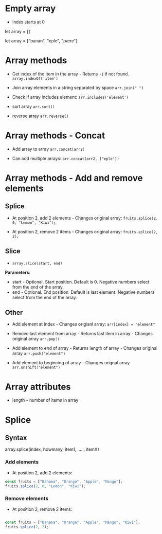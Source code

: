 

# Empty array 

* Index starts at 0

let array = []

let array = ["banan", "eple", "pære"]




# Array methods
* Get index of the item in the array - Returns `-1` if not found. 
`array.indexOf('item') ` 

* Join array elements in a string separated by space
`arr.join(" ")` 

* Check if array includes element: 
`arr.includes('element')` 

* sort array 
`arr.sort()` 

* reverse array
`arr.reverse()` 

# Array methods - Concat 
* Add array to array
`arr.concat(arr2)` 

* Can add multiple arrays: 
`arr.concat(arr2, ["eple"])` 



# Array methods - Add and remove elements
## Splice 
* At position 2, add 2 elements - Changes original array:
`fruits.splice(2, 0, "Lemon", "Kiwi");` 

* At position 2, remove 2 items - Changes original array:
`fruits.splice(2, 2);` 

## Slice 
* `array.slice(start, end)` 

**Parameters:**
* start	 - Optional. Start position. Default is 0.
    Negative numbers select from the end of the array.
* end -	Optional. End position. Default is last element.
    Negative numbers select from the end of the array.

## Other
* Add element at index - Changes origianl array: 
`arr[index] = "element"` 

* Remove last element from array - Returns last item in array - Changes original array
`arr.pop()` 

* Add element to end of array - Returns length of array - Changes original array
`arr.push("element")` 

* Add element to beginning of array - Changes orignal array
`arr.unshift("element")` 


# Array attributes
* length - number of items in array





# Splice

## Syntax
array.splice(index, howmany, item1, ....., itemX)

### Add elements

* At position 2, add 2 elements:

```javascript
const fruits = ["Banana", "Orange", "Apple", "Mango"];
fruits.splice(2, 0, "Lemon", "Kiwi");
```



### Remove elements

* At position 2, remove 2 items:

```javascript

const fruits = ["Banana", "Orange", "Apple", "Mango", "Kiwi"];
fruits.splice(2, 2);
```


